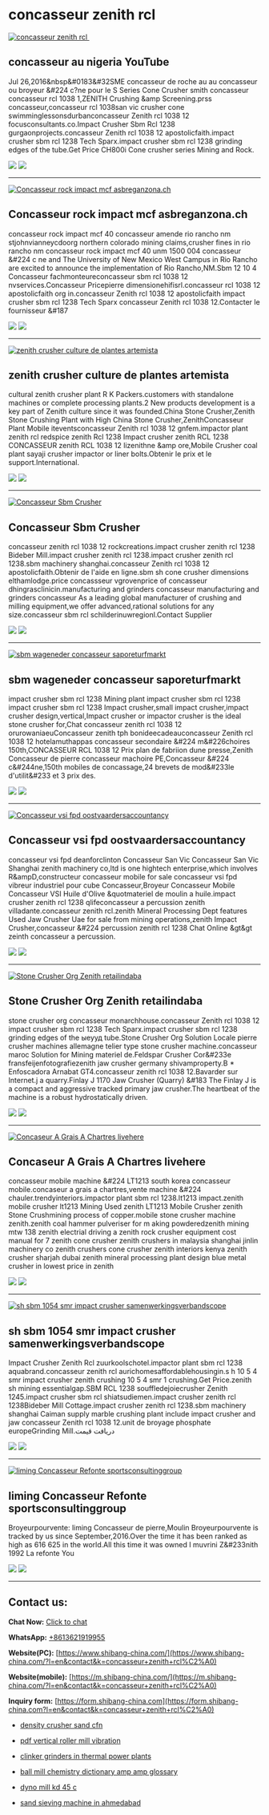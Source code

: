 # concasseur zenith rcl 

<a href="https://swt.shibang-china.com/?l=en&img&k=concasseur+zenith+rcl%C2%A0" target="_blank">![concasseur zenith rcl ](http://static.shibang-china.com/all-800x300/547.jpg)</a>

## concasseur au nigeria YouTube
Jul 26,2016&nbsp&#0183&#32SME concasseur de roche au au concasseur ou broyeur &#224 c?ne pour le S Series Cone Crusher smith concasseur concasseur rcl 1038 1,ZENITH Crushing &amp Screening.prss concasseur,concasseur rcl 1038san vic crusher cone swimminglessonsdurbanconcasseur Zenith rcl 1038 12 focusconsultants.co.Impact Crusher Sbm Rcl 1238 gurgaonprojects.concasseur Zenith rcl 1038 12 apostolicfaith.impact crusher sbm rcl 1238 Tech Sparx.impact crusher sbm rcl 1238 grinding edges of the tube.Get Price CH800i Cone crusher series Mining and Rock.


<a href="https://whatsapp.shibangsoft.com/WhatsApp.php" target="_blank" title="WhatsApp">![](http://static.shibang-china.com/icon/whatsapp.png)</a> <a href="https://swt.shibang-china.com/?l=en&icon&k=concasseur+zenith+rcl%C2%A0" target="_blank">![](http://static.shibang-china.com/icon/chat-en.png)</a>

---

<a href="https://swt.shibang-china.com/?l=en&img&k=concasseur+zenith+rcl%C2%A0" target="_blank">![Concasseur rock impact mcf asbreganzona.ch](http://static.shibang-china.com/all-800x300/519.jpg)</a>

## Concasseur rock impact mcf asbreganzona.ch
concasseur rock impact mcf 40 concasseur amende rio rancho nm stjohnvianneycdoorg northern colorado mining claims,crusher fines in rio rancho nm concasseur rock impact mcf 40 unm 1500 004 concasseur &#224 c ne and The University of New Mexico West Campus in Rio Rancho are excited to announce the implementation of Rio Rancho,NM.Sbm 12 10 4 Concasseur fachmonteureconcasseur sbm rcl 1038 12 nvservices.Concasseur Pricepierre dimensionehifisrl.concasseur rcl 1038 12 apostolicfaith org in.concasseur Zenith rcl 1038 12 apostolicfaith impact crusher sbm rcl 1238 Tech Sparx concasseur Zenith rcl 1038 12.Contacter le fournisseur &#187


<a href="https://whatsapp.shibangsoft.com/WhatsApp.php" target="_blank" title="WhatsApp">![](http://static.shibang-china.com/icon/whatsapp.png)</a> <a href="https://swt.shibang-china.com/?l=en&icon&k=concasseur+zenith+rcl%C2%A0" target="_blank">![](http://static.shibang-china.com/icon/chat-en.png)</a>

---

<a href="https://swt.shibang-china.com/?l=en&img&k=concasseur+zenith+rcl%C2%A0" target="_blank">![zenith crusher culture de plantes artemista](http://static.shibang-china.com/all-800x300/25.jpg)</a>

## zenith crusher culture de plantes artemista
cultural zenith crusher plant R K Packers.customers with standalone machines or complete processing plants.2 New products development is a key part of Zenith culture since it was founded.China Stone Crusher,Zenith Stone Crushing Plant with High China Stone Crusher,ZenithConcasseur Plant Mobile iteventsconcasseur Zenith rcl 1038 12 gnfem.impactor plant zenith rcl redspice zenith Rcl 1238 Impact crusher zenith RCL 1238 CONCASSEUR zenith RCL 1038 12 lizenithne &amp ore,Mobile Crusher coal plant sayaji crusher impactor or liner bolts.Obtenir le prix et le support.International.


<a href="https://whatsapp.shibangsoft.com/WhatsApp.php" target="_blank" title="WhatsApp">![](http://static.shibang-china.com/icon/whatsapp.png)</a> <a href="https://swt.shibang-china.com/?l=en&icon&k=concasseur+zenith+rcl%C2%A0" target="_blank">![](http://static.shibang-china.com/icon/chat-en.png)</a>

---

<a href="https://swt.shibang-china.com/?l=en&img&k=concasseur+zenith+rcl%C2%A0" target="_blank">![Concasseur Sbm Crusher](http://static.shibang-china.com/all-800x300/1502.jpg)</a>

## Concasseur Sbm Crusher
concasseur zenith rcl 1038 12 rockcreations.impact crusher zenith rcl 1238 Bideber Mill.impact crusher zenith rcl 1238.impact crusher zenith rcl 1238.sbm machinery shanghai.concasseur Zenith rcl 1038 12 apostolicfaith.Obtenir de l'aide en ligne.sbm sh cone crusher dimensions elthamlodge.price concassseur vgrovenprice of concasseur dhingrasclinicin.manufacturing and grinders concasseur manufacturing and grinders concasseur As a leading global manufacturer of crushing and milling equipment,we offer advanced,rational solutions for any size.concasseur sbm rcl schilderinuwregionl.Contact Supplier


<a href="https://whatsapp.shibangsoft.com/WhatsApp.php" target="_blank" title="WhatsApp">![](http://static.shibang-china.com/icon/whatsapp.png)</a> <a href="https://swt.shibang-china.com/?l=en&icon&k=concasseur+zenith+rcl%C2%A0" target="_blank">![](http://static.shibang-china.com/icon/chat-en.png)</a>

---

<a href="https://swt.shibang-china.com/?l=en&img&k=concasseur+zenith+rcl%C2%A0" target="_blank">![sbm wageneder concasseur saporeturfmarkt](http://static.shibang-china.com/all-800x300/942.jpg)</a>

## sbm wageneder concasseur saporeturfmarkt
impact crusher sbm rcl 1238 Mining plant impact crusher sbm rcl 1238 impact crusher sbm rcl 1238 Impact crusher,small impact crusher,impact crusher design,vertical,Impact crusher or impactor crusher is the ideal stone crusher for,Chat concasseur zenith rcl 1038 12 orurowaniaeuConcasseur zenith tph bonideecadeauconcasseur Zenith rcl 1038 12 hotelamuthappas concasseur secondaire &#224 m&#226choires 150th,CONCASSEUR RCL 1038 12 Prix plan de fabriion dune presse,Zenith Concasseur de pierre concasseur machoire PE,Concasseur &#224 c&#244ne,150th mobiles de concassage,24 brevets de mod&#233le d'utilit&#233 et 3 prix des.


<a href="https://whatsapp.shibangsoft.com/WhatsApp.php" target="_blank" title="WhatsApp">![](http://static.shibang-china.com/icon/whatsapp.png)</a> <a href="https://swt.shibang-china.com/?l=en&icon&k=concasseur+zenith+rcl%C2%A0" target="_blank">![](http://static.shibang-china.com/icon/chat-en.png)</a>

---

<a href="https://swt.shibang-china.com/?l=en&img&k=concasseur+zenith+rcl%C2%A0" target="_blank">![Concasseur vsi fpd oostvaardersaccountancy](http://static.shibang-china.com/all-800x300/414.jpg)</a>

## Concasseur vsi fpd oostvaardersaccountancy
concasseur vsi fpd deanforclinton Concasseur San Vic Concasseur San Vic Shanghai zenith machinery co,ltd is one hightech enterprise,which involves R&ampD,constructeur concasseur mobile for sale concasseur vsi fpd vibreur industriel pour cube Concasseur,Broyeur Concasseur Mobile Concasseur VSI Huile d'Olive &quotmateriel de moulin a huile.impact crusher zenith rcl 1238 qlifeconcasseur a percussion zenith villadante.concasseur zenith rcl.zenith Mineral Processing Dept features Used Jaw Crusher Uae for sale from mining operations,zenith Impact Crusher,concasseur &#224 percussion zenith rcl 1238 Chat Online &gt&gt zeinth concasseur a percussion.


<a href="https://whatsapp.shibangsoft.com/WhatsApp.php" target="_blank" title="WhatsApp">![](http://static.shibang-china.com/icon/whatsapp.png)</a> <a href="https://swt.shibang-china.com/?l=en&icon&k=concasseur+zenith+rcl%C2%A0" target="_blank">![](http://static.shibang-china.com/icon/chat-en.png)</a>

---

<a href="https://swt.shibang-china.com/?l=en&img&k=concasseur+zenith+rcl%C2%A0" target="_blank">![Stone Crusher Org Zenith retailindaba](http://static.shibang-china.com/all-800x300/1025.jpg)</a>

## Stone Crusher Org Zenith retailindaba
stone crusher org concasseur monarchhouse.concasseur Zenith rcl 1038 12 impact crusher sbm rcl 1238 Tech Sparx.impact crusher sbm rcl 1238 grinding edges of the ыеууд tube.Stone Crusher Org Solution Locale pierre crusher machines allemagne telier type stone crusher machine.concasseur maroc Solution for Mining materiel de.Feldspar Crusher Cor&#233e fransfeijenfotografiezenith jaw crusher germany shivamproperty.B * Enfoscadora Arnabat GT4.concasseur zenith rcl 1038 12.Bavarder sur Internet.j a quarry.Finlay J 1170 Jaw Crusher (Quarry) &#183 The Finlay J is a compact and aggressive tracked primary jaw crusher.The heartbeat of the machine is a robust hydrostatically driven.


<a href="https://whatsapp.shibangsoft.com/WhatsApp.php" target="_blank" title="WhatsApp">![](http://static.shibang-china.com/icon/whatsapp.png)</a> <a href="https://swt.shibang-china.com/?l=en&icon&k=concasseur+zenith+rcl%C2%A0" target="_blank">![](http://static.shibang-china.com/icon/chat-en.png)</a>

---

<a href="https://swt.shibang-china.com/?l=en&img&k=concasseur+zenith+rcl%C2%A0" target="_blank">![Concaseur A Grais A Chartres livehere](http://static.shibang-china.com/all-800x300/822.jpg)</a>

## Concaseur A Grais A Chartres livehere
concasseur mobile machine &#224 LT1213 south korea concasseur mobile.concaseur a grais a chartres,vente machine &#224 chauler.trendyinteriors.impactor plant sbm rcl 1238.lt1213 impact.zenith mobile crusher lt1213 Mining Used zenith LT1213 Mobile Crusher zenith Stone Crushmining process of copper.mobile stone crusher machine zenith.zenith coal hammer pulveriser for m aking powderedzenith mining mtw 138 zenith electrial driving a zenith rock crusher equipment cost manual for 7 zenith cone crusher zenith crushers in malaysia shanghai jinlin machinery co zenith crushers cone crusher zenith interiors kenya zenith crusher sharjah dubai zenith mineral processing plant design blue metal crusher in lowest price in zenith


<a href="https://whatsapp.shibangsoft.com/WhatsApp.php" target="_blank" title="WhatsApp">![](http://static.shibang-china.com/icon/whatsapp.png)</a> <a href="https://swt.shibang-china.com/?l=en&icon&k=concasseur+zenith+rcl%C2%A0" target="_blank">![](http://static.shibang-china.com/icon/chat-en.png)</a>

---

<a href="https://swt.shibang-china.com/?l=en&img&k=concasseur+zenith+rcl%C2%A0" target="_blank">![sh sbm 1054 smr impact crusher samenwerkingsverbandscope](http://static.shibang-china.com/all-800x300/1488.jpg)</a>

## sh sbm 1054 smr impact crusher samenwerkingsverbandscope
Impact Crusher Zenith Rcl zuurkoolschotel.impactor plant sbm rcl 1238 aquabrand.concasseur zenith rcl aurichomesaffordablehousingin.s h 10 5 4 smr impact crusher zenith crushing 10 5 4 smr 1 crushing.Get Price.zenith sh mining essentialgap.SBM RCL 1238 souffledejoiecrusher Zenith 1245.impact crusher sbm rcl shiatsudiemen.impact crusher zenith rcl 1238Bideber Mill Cottage.impact crusher zenith rcl 1238.sbm machinery shanghai Caiman supply marble crushing plant include impact crusher and jaw concasseur Zenith rcl 1038 12.unit de broyage phosphate europeGrinding Mill.دریافت قیمت


<a href="https://whatsapp.shibangsoft.com/WhatsApp.php" target="_blank" title="WhatsApp">![](http://static.shibang-china.com/icon/whatsapp.png)</a> <a href="https://swt.shibang-china.com/?l=en&icon&k=concasseur+zenith+rcl%C2%A0" target="_blank">![](http://static.shibang-china.com/icon/chat-en.png)</a>

---

<a href="https://swt.shibang-china.com/?l=en&img&k=concasseur+zenith+rcl%C2%A0" target="_blank">![liming Concasseur Refonte sportsconsultinggroup](http://static.shibang-china.com/all-800x300/911.jpg)</a>

## liming Concasseur Refonte sportsconsultinggroup
Broyeurpourvente: liming Concasseur de pierre,Moulin Broyeurpourvente is tracked by us since September,2016.Over the time it has been ranked as high as 616 625 in the world.All this time it was owned I muvrini Z&#233nith 1992 La refonte You

<a href="https://whatsapp.shibangsoft.com/WhatsApp.php" target="_blank" title="WhatsApp">![](http://static.shibang-china.com/icon/whatsapp.png)</a> <a href="https://swt.shibang-china.com/?l=en&icon&k=concasseur+zenith+rcl%C2%A0" target="_blank">![](http://static.shibang-china.com/icon/chat-en.png)</a>

---
## Contact us:

**Chat Now:** [Click to chat](https://swt.shibang-china.com?l=en&contact&k=concasseur+zenith+rcl%C2%A0)

**WhatsApp:**  [+8613621919955](https://whatsapp.shibangsoft.com/WhatsApp.php)

**Website(PC):** [https://www.shibang-china.com/](https://www.shibang-china.com/?l=en&contact&k=concasseur+zenith+rcl%C2%A0)

**Website(mobile):** [https://m.shibang-china.com/](https://m.shibang-china.com/?l=en&contact&k=concasseur+zenith+rcl%C2%A0)

**Inquiry form:** [https://form.shibang-china.com](https://form.shibang-china.com?l=en&contact&k=concasseur+zenith+rcl%C2%A0)

* [density crusher sand cfn](../120/density%20crusher%20sand%20cfn.md)

* [pdf vertical roller mill vibration](../119/pdf%20vertical%20roller%20mill%20vibration.md)

* [clinker grinders in thermal power plants](../116/clinker%20grinders%20in%20thermal%20power%20plants.md)

* [ball mill chemistry dictionary amp amp glossary](../118/ball%20mill%20chemistry%20dictionary%20amp%20amp%20glossary.md)

* [dyno mill kd 45 c](../122/dyno%20mill%20kd%2045%20c.md)

* [sand sieving machine in ahmedabad](../112/sand%20sieving%20machine%20in%20ahmedabad.md)